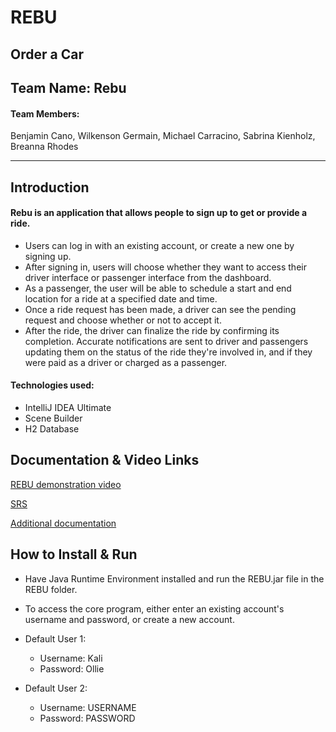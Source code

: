 # REBU
## Order a Car

## Team Name: Rebu

#### Team Members: 
Benjamin Cano,
Wilkenson Germain,
Michael Carracino,
Sabrina Kienholz,
Breanna Rhodes

******************************************************************************************************************************************

## Introduction

#### Rebu is an application that allows people to sign up to get or provide a ride. 
- Users can log in with an existing account, or create a new one by signing up. 
- After signing in, users will choose whether they want to access their driver interface or passenger interface from the dashboard. 
- As a passenger, the user will be able to schedule a start and end location for a ride at a specified date and time. 
- Once a ride request has been made, a driver can see the pending request and choose whether or not to accept it. 
- After the ride, the driver can finalize the ride by confirming its completion. Accurate notifications are sent to driver and passengers updating them on the status of the ride they're involved in, and if they were paid as a driver or charged as a passenger.

#### Technologies used:
- IntelliJ IDEA Ultimate
- Scene Builder
- H2 Database

## Documentation & Video Links
[REBU demonstration video](https://eaglefgcu-my.sharepoint.com/:v:/g/personal/mkcarracino1014_eagle_fgcu_edu/EXftPhprJVRMpZmlfM2absABQvSqNguCEJoHVQepgBuc7A)

[SRS](https://docs.google.com/document/d/10VsuBQMewNyYnNsdgPlH9Jm_ZGYEnrPnSFSVripaHu8/edit?usp=sharing)

[Additional documentation](https://docs.google.com/document/d/1ESXZT1wCXqwke05iTc6pGdjNovi39YQa8MxwfJ0w7sk/edit?usp=sharing)

## How to Install & Run
- Have Java Runtime Environment installed and run the REBU.jar file in the REBU folder.
- To access the core program, either enter an existing account's username and password, or create a new account.
- Default User 1:
    - Username: Kali
    - Password: Ollie
    
- Default User 2:
    - Username: USERNAME
    - Password: PASSWORD
